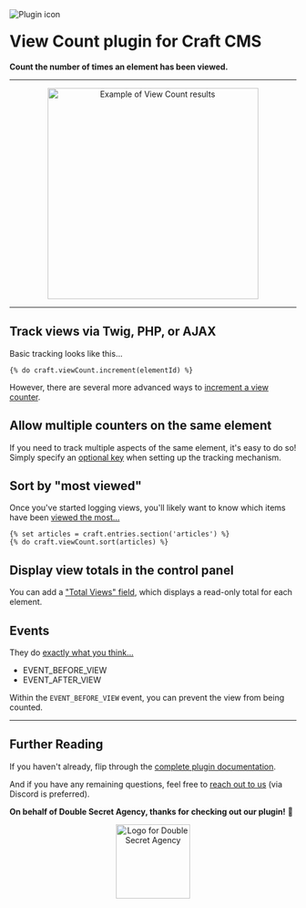 <img align="left" src="https://plugins.doublesecretagency.com/view-count/images/icon.svg" alt="Plugin icon">

# View Count plugin for Craft CMS

**Count the number of times an element has been viewed.**

---

<p align="center">
    <img width="370" alt="Example of View Count results" src="https://github.com/doublesecretagency/craft-viewcount/raw/ff0f22bf4114498efa07430a3ac1fe8d39c5c2be/src/resources/img/example-totalviews.png">
</p>

---

## Track views via Twig, PHP, or AJAX

Basic tracking looks like this...

```twig
{% do craft.viewCount.increment(elementId) %}
```

However, there are several more advanced ways to [increment a view counter](https://plugins.doublesecretagency.com/view-count/how-to-increment-the-counter/).

## Allow multiple counters on the same element

If you need to track multiple aspects of the same element, it's easy to do so! Simply specify an [optional key](https://plugins.doublesecretagency.com/view-count/using-a-unique-key/) when setting up the tracking mechanism.

## Sort by "most viewed"

Once you've started logging views, you'll likely want to know which items have been [viewed the most...](https://plugins.doublesecretagency.com/view-count/sort-by-most-viewed/)

```twig
{% set articles = craft.entries.section('articles') %}
{% do craft.viewCount.sort(articles) %}
```

## Display view totals in the control panel

You can add a ["Total Views" field](https://plugins.doublesecretagency.com/view-count/total-views-fieldtype/), which displays a read-only total for each element.

## Events

They do [exactly what you think...](https://plugins.doublesecretagency.com/view-count/events/)

 - EVENT_BEFORE_VIEW
 - EVENT_AFTER_VIEW
 
Within the `EVENT_BEFORE_VIEW` event, you can prevent the view from being counted.

---

## Further Reading

If you haven't already, flip through the [complete plugin documentation](https://plugins.doublesecretagency.com/view-count/).

And if you have any remaining questions, feel free to [reach out to us](https://www.doublesecretagency.com/contact) (via Discord is preferred).

**On behalf of Double Secret Agency, thanks for checking out our plugin!** 🍺

<p align="center">
    <img width="130" src="https://www.doublesecretagency.com/resources/images/dsa-transparent.png" alt="Logo for Double Secret Agency">
</p>
